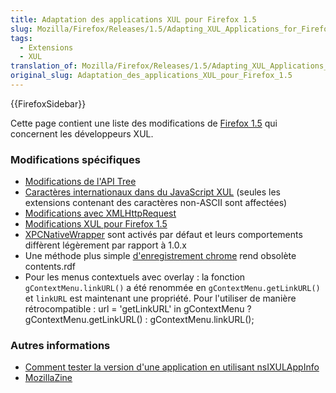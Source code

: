 ```yaml
---
title: Adaptation des applications XUL pour Firefox 1.5
slug: Mozilla/Firefox/Releases/1.5/Adapting_XUL_Applications_for_Firefox_1.5
tags:
  - Extensions
  - XUL
translation_of: Mozilla/Firefox/Releases/1.5/Adapting_XUL_Applications_for_Firefox_1.5
original_slug: Adaptation_des_applications_XUL_pour_Firefox_1.5
---
```

{{FirefoxSidebar}}

Cette page contient une liste des modifications de [Firefox 1.5](fr/Firefox_1.5) qui concernent les développeurs XUL.

### Modifications spécifiques

- [Modifications de l'API Tree](fr/Modifications_de_l'API_Tree)
- [Caractères internationaux dans du JavaScript XUL](fr/Caract%c3%a8res_internationaux_dans_du_JavaScript_XUL) (seules les extensions contenant des caractères non-ASCII sont affectées)
- [Modifications avec XMLHttpRequest](fr/Changements_dans_XMLHttpRequest_pour_Gecko_1.8)
- [Modifications XUL pour Firefox 1.5](fr/Modifications_XUL_pour_Firefox_1.5)
- [XPCNativeWrapper](fr/XPCNativeWrapper) sont activés par défaut et leurs comportements diffèrent légèrement par rapport à 1.0.x
- Une méthode plus simple [d'enregistrement chrome](fr/Enregistrement_chrome) rend obsolète contents.rdf
- Pour les menus contextuels avec overlay&nbsp;: la fonction `gContextMenu.linkURL()` a été renommée en `gContextMenu.getLinkURL()` et `linkURL` est maintenant une propriété. Pour l'utiliser de manière rétrocompatible&nbsp;:
  url = 'getLinkURL' in gContextMenu&nbsp;? gContextMenu.getLinkURL()&nbsp;: gContextMenu.linkURL();

### Autres informations

- [Comment tester la version d'une application en utilisant nsIXULAppInfo](fr/Utilisation_de_nsIXULAppInfo)
- [MozillaZine](http://kb.mozillazine.org/Dev_:_Extensions_:_Cross-Version_Compatibility_Techniques)
